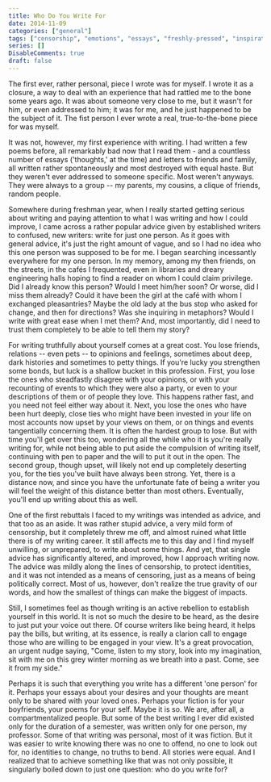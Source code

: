 ```yaml
---
title: Who Do You Write For
date: 2014-11-09
categories: ["general"]
tags: ["censorship", "emotions", "essays", "freshly-pressed", "inspiration", "journals", "life", "on-writing", "questions", "reading", "thoughts", "writers", "writing", "writing-advice"]
series: []
DisableComments: true
draft: false
---
```


The first ever, rather personal, piece I wrote was for myself. I wrote it as a closure, a way to deal with an experience that had rattled me to the bone some years ago. It was about someone very close to me, but it wasn't for him, or even addressed to him; it was for me, and he just happened to be the subject of it. The fist person I ever wrote a real, true-to-the-bone piece for was myself.

It was not, however, my first experience with writing. I had written a few poems before, all remarkably bad now that I read them - and a countless number of essays ('thoughts,' at the time) and letters to friends and family, all written rather spontaneously and most destroyed with equal haste. But they weren't ever addressed to someone specific. Most weren't anyways. They were always to a group -- my parents, my cousins, a clique of friends, random people.

Somewhere during freshman year, when I really started getting serious about writing and paying attention to what I was writing and how I could improve, I came across a rather popular advice given by established writers to confused, new writers: write for just one person. As it goes with general advice, it's just the right amount of vague, and so I had no idea who this one person was supposed to be for me. I began searching incessantly everywhere for my one person. In my memory, among my then friends, on the streets, in the cafés I frequented, even in libraries and dreary engineering halls hoping to find a reader on whom I could claim privilege. Did I already know this person? Would I meet him/her soon? Or worse, did I miss them already? Could it have been the girl at the café with whom I exchanged pleasantries? Maybe the old lady at the bus stop who asked for change, and then for directions? Was she inquiring in metaphors? Would I write with great ease when I met them? And, most importantly, did I need to trust them completely to be able to tell them my story?  

For writing truthfully about yourself comes at a great cost. You lose friends, relations -- even pets -- to opinions and feelings, sometimes about deep, dark histories and sometimes to petty things. If you're lucky you strengthen some bonds, but luck is a shallow bucket in this profession. First, you lose the ones who steadfastly disagree with your opinions, or with your recounting of events to which they were also a party, or even to your descriptions of them or of people they love. This happens rather fast, and you need not feel either way about it. Next, you lose the ones who have been hurt deeply, close ties who might have been invested in your life on most accounts now upset by your views on them, or on things and events tangentially concerning them. It is often the hardest group to lose. But with time you'll get over this too, wondering all the while who it is you're really writing for, while not being able to put aside the compulsion of writing itself, continuing with pen to paper and the will to put it out in the open. The second group, though upset, will likely not end up completely deserting you, for the ties you've built have always been strong. Yet, there is a distance now, and since you have the unfortunate fate of being a writer you will feel the weight of this distance better than most others. Eventually, you'll end up writing about this as well.

One of the first rebuttals I faced to my writings was intended as advice, and that too as an aside. It was rather stupid advice, a very mild form of censorship, but it completely threw me off, and almost ruined what little there is of my writing career. It still affects me to this day and I find myself unwilling, or unprepared, to write about some things. And yet, that single advice has significantly altered, and improved, how I approach writing now. The advice was mildly along the lines of censorship, to protect identities, and it was not intended as a means of censoring, just as a means of being politically correct. Most of us, however, don't realize the true gravity of our words, and how the smallest of things can make the biggest of impacts.  

Still, I sometimes feel as though writing is an active rebellion to establish yourself in this world. It is not so much the desire to be heard, as the desire to just put your voice out there. Of course writers like being heard, it helps pay the bills, but writing, at its essence, is really a clarion call to engage those who are willing to be engaged in your view. It's a great provocation, an urgent nudge saying, "Come, listen to my story, look into my imagination, sit with me on this grey winter morning as we breath into a past. Come, see it from my side."

Perhaps it is such that everything you write has a different 'one person' for it. Perhaps your essays about your desires and your thoughts are meant only to be shared with your loved ones. Perhaps your fiction is for your boyfriends, your poems for your self. Maybe it is so. We are, after all, a compartmentalized people. But some of the best writing I ever did existed only for the duration of a semester, was written only for one person, my professor. Some of that writing was personal, most of it was fiction. But it was easier to write knowing there was no one to offend, no one to look out for, no identities to change, no truths to bend. All stories were equal. And I realized that to achieve something like that was not only possible, it singularly boiled down to just one question: who do you write for?

<br>

